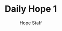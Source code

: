 ---
image: /assets/img/daily-hope-default-artwork.png
title: Daily Hope 1
number: 1
categories:
  - Daily Hope
author: Hope Staff
notes: Daily Hope 1
embed: >-
  <iframe style="border-radius:12px" src="https://open.spotify.com/embed/episode/4JlGgmHYEbbOTFf6UUd5ZN?utm_source=generator" width="100%" height="352" frameBorder="0" allowfullscreen="" allow="autoplay; clipboard-write; encrypted-media; fullscreen; picture-in-picture" loading="lazy"></iframe>
---